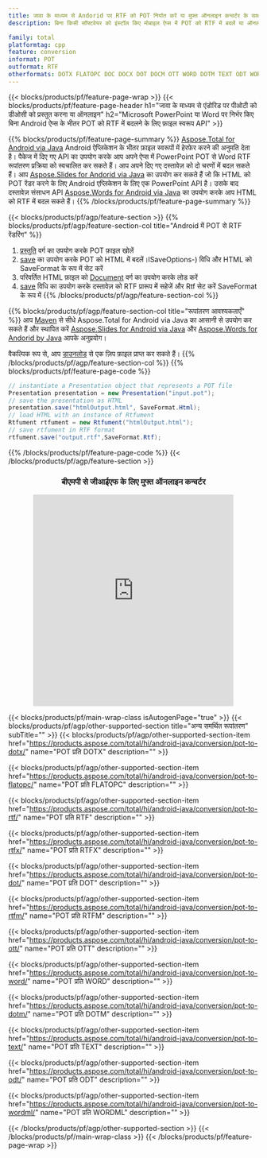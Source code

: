 ```yaml
---
title: जावा के माध्यम से Andorid पर RTF को POT निर्यात करें या मुफ्त ऑनलाइन कन्वर्टर के साथ
description: बिना किसी सॉफ्टवेयर को इंस्टॉल किए मोबाइल ऐप्स में POT को RTF में बदलें या ऑनलाइन। कोड को एकीकृत करने से पहले मुफ्त बीएमपी से जीआईएफ ऑनलाइन परिवर्तक का त्वरित परीक्षण करें।

family: total
platformtag: cpp
feature: conversion
informat: POT
outformat: RTF
otherformats: DOTX FLATOPC DOC DOCX DOT DOCM OTT WORD DOTM TEXT ODT WORDML
---
```

{{< blocks/products/pf/feature-page-wrap >}}
{{< blocks/products/pf/feature-page-header h1="जावा के माध्यम से एंडोरिड पर पीओटी को डीओसी को प्रस्तुत करना या ऑनलाइन" h2="Microsoft PowerPoint या Word पर निर्भर किए बिना Android ऐप्स के भीतर POT को RTF में बदलने के लिए फ़ाइल स्वरूप API" >}}

{{% blocks/products/pf/feature-page-summary %}}
[Aspose.Total for Android via Java](https://products.aspose.com/total/android-java/) Android ऐप्लिकेशन के भीतर फ़ाइल स्वरूपों में हेरफेर करने की अनुमति देता है। पैकेज में दिए गए API का उपयोग करके आप अपने ऐप्स में PowerPoint POT से Word RTF रूपांतरण प्रक्रिया को स्वचालित कर सकते हैं।
आप अपने दिए गए दस्तावेज़ को दो चरणों में बदल सकते हैं। आप [Aspose.Slides for Andorid via Java](https://products.aspose.com/slides/android-java/) का उपयोग कर सकते हैं जो कि HTML को POT रेंडर करने के लिए Android एप्लिकेशन के लिए एक PowerPoint API है। उसके बाद दस्तावेज़ संसाधन API [Aspose.Words for Android via Java](https://products.aspose.com/words/android-java/) का उपयोग करके आप HTML को RTF में बदल सकते हैं। 
{{% /blocks/products/pf/feature-page-summary  %}}

{{< blocks/products/pf/agp/feature-section >}}
{{% blocks/products/pf/agp/feature-section-col title="Android में POT से RTF रेंडरिंग" %}}
1. [प्रस्तुति](https://reference.aspose.com/slides/java/com.aspose.slides/Presentation) वर्ग का उपयोग करके POT फ़ाइल खोलें
2. [save](https://reference.aspose.com/slides/java/com.aspose.slides/Presentation)  का उपयोग करके POT को HTML में बदलें।ISaveOptions-) विधि और HTML को SaveFormat के रूप में सेट करें
3. परिवर्तित HTML फ़ाइल को [Document](https://reference.aspose.com/words/java/com.aspose.words/Rtfument) वर्ग का उपयोग करके लोड करें
4. [save](https://reference.aspose.com/words/java/com.aspose.words/Rtfument#save(java.lang.String,int)) विधि का उपयोग करके दस्तावेज़ को RTF प्रारूप में सहेजें और Rtf सेट करें SaveFormat के रूप में
{{% /blocks/products/pf/agp/feature-section-col %}}

{{% blocks/products/pf/agp/feature-section-col title="रूपांतरण आवश्यकताएँ" %}}
आप [Maven](https://releases.aspose.com/total/java/) से सीधे Aspose.Total for Android via Java का आसानी से उपयोग कर सकते हैं और स्थापित करें [Aspose.Slides for Android via Java](https://rtfs.aspose.com/slides/androidjava/install-aspose-slides-for-android-via-java/) और [Aspose.Words for Andorid by Java](https://rtfs.aspose.com/words/java/install-aspose-words-for-android-via-java/#install-asposewords-for-android-via-java-from-maven-repository) आपके अनुप्रयोग।

वैकल्पिक रूप से, आप [डाउनलोड](https://releases.aspose.com/total/androidjava) से एक ज़िप फ़ाइल प्राप्त कर सकते हैं।
{{% /blocks/products/pf/agp/feature-section-col %}}
{{% blocks/products/pf/feature-page-code %}}
```cs
// instantiate a Presentation object that represents a POT file
Presentation presentation = new Presentation("input.pot");
// save the presentation as HTML
presentation.save("htmlOutput.html", SaveFormat.Html);
// load HTML with an instance of Rtfument
Rtfument rtfument = new Rtfument("htmlOutput.html");
// save rtfument in RTF format
rtfument.save("output.rtf",SaveFormat.Rtf);   
```

{{% /blocks/products/pf/feature-page-code %}}
{{< /blocks/products/pf/agp/feature-section >}}
<div class="container-fluid agp-content bg-white aboutfile box-1 vh100 section nopbtm">
<div class=container>
<div class=row>
<div class="demobox tc col-md-12 padding-0" align="center">

<h3>बीएमपी से जीआईएफ के लिए मुफ्त ऑनलाइन कन्वर्टर</h3>

<iframe style="border: none; height: 426px;" scrolling="no" src="https://total-conversion-app-65z5r2lp.qa.k8s.dynabic.com/?to=rtf&from=pot" id="child-iframe" width="80%"></iframe>

</div></div>
</div></div>

{{< blocks/products/pf/main-wrap-class isAutogenPage="true" >}}
{{< blocks/products/pf/agp/other-supported-section title="अन्य समर्थित रूपांतरण" subTitle="" >}}
{{< blocks/products/pf/agp/other-supported-section-item href="https://products.aspose.com/total/hi/android-java/conversion/pot-to-dotx/" name="POT प्रति DOTX" description="" >}}

{{< blocks/products/pf/agp/other-supported-section-item href="https://products.aspose.com/total/hi/android-java/conversion/pot-to-flatopc/" name="POT प्रति FLATOPC" description="" >}}

{{< blocks/products/pf/agp/other-supported-section-item href="https://products.aspose.com/total/hi/android-java/conversion/pot-to-rtf/" name="POT प्रति RTF" description="" >}}

{{< blocks/products/pf/agp/other-supported-section-item href="https://products.aspose.com/total/hi/android-java/conversion/pot-to-rtfx/" name="POT प्रति RTFX" description="" >}}

{{< blocks/products/pf/agp/other-supported-section-item href="https://products.aspose.com/total/hi/android-java/conversion/pot-to-dot/" name="POT प्रति DOT" description="" >}}

{{< blocks/products/pf/agp/other-supported-section-item href="https://products.aspose.com/total/hi/android-java/conversion/pot-to-rtfm/" name="POT प्रति RTFM" description="" >}}

{{< blocks/products/pf/agp/other-supported-section-item href="https://products.aspose.com/total/hi/android-java/conversion/pot-to-ott/" name="POT प्रति OTT" description="" >}}

{{< blocks/products/pf/agp/other-supported-section-item href="https://products.aspose.com/total/hi/android-java/conversion/pot-to-word/" name="POT प्रति WORD" description="" >}}

{{< blocks/products/pf/agp/other-supported-section-item href="https://products.aspose.com/total/hi/android-java/conversion/pot-to-dotm/" name="POT प्रति DOTM" description="" >}}

{{< blocks/products/pf/agp/other-supported-section-item href="https://products.aspose.com/total/hi/android-java/conversion/pot-to-text/" name="POT प्रति TEXT" description="" >}}

{{< blocks/products/pf/agp/other-supported-section-item href="https://products.aspose.com/total/hi/android-java/conversion/pot-to-odt/" name="POT प्रति ODT" description="" >}}

{{< blocks/products/pf/agp/other-supported-section-item href="https://products.aspose.com/total/hi/android-java/conversion/pot-to-wordml/" name="POT प्रति WORDML" description="" >}}


{{< /blocks/products/pf/agp/other-supported-section >}}
{{< /blocks/products/pf/main-wrap-class >}}
{{< /blocks/products/pf/feature-page-wrap >}}